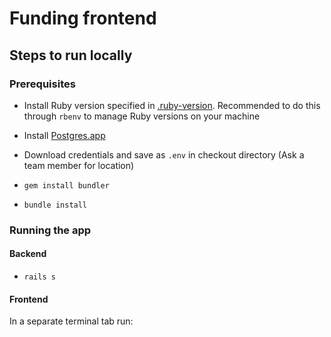 # Funding frontend

## Steps to run locally

### Prerequisites
* Install Ruby version specified in [.ruby-version](.ruby-version). Recommended to do this through `rbenv` to manage Ruby versions on your machine

* Install [Postgres.app](https://postgresapp.com/)

* Download credentials and save as `.env` in checkout directory (Ask a team member for location)

* `gem install bundler`

* `bundle install`

### Running the app
#### Backend
* `rails s`

#### Frontend
In a separate terminal tab run:










